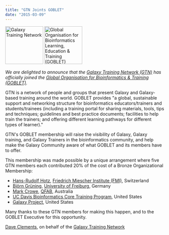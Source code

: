 ```yaml
---
title: "GTN Joints GOBLET"
date: "2015-03-09"
---
```

<div class='right'>
<a href='https://training.galaxyproject.org/'><img src="/src/images/logos/GTNLogo600.png" alt="Galaxy Training Network" height="120" /></a>
<a href='http://mygoblet.org'><img src="/src/images/logos/GobletLogo.png" alt="Global Organisation for Bioinformatics Learning, Education & Training (GOBLET)" height="120" /></a>
</div>

*We are delighted to announce that the [Galaxy Training Network (GTN)](https://training.galaxyproject.org/) has officially joined the [Global Organisation for Bioinformatics & Training (GOBLET)](http://mygoblet.org).*

GTN is a network of people and groups that present  Galaxy and Galaxy-based training around the world.  GOBLET provides "a global, sustainable support and networking structure for bioinformatics educators/trainers and students/trainees (including a training portal for sharing materials, tools, tips and techniques; guidelines and best practice documents; facilities to help train the trainers; and offering different learning pathways for different types of learner)."

GTN's GOBLET membership will raise the visibility of Galaxy, Galaxy training, and Galaxy Trainers in the bioinformatics community, and help make the Galaxy Community aware of what GOBLET and its members have to offer.

This membership was made possible by a unique arrangement where five GTN members each contributed 20% of the cost of a Bronze Organizational Membership:

* [Hans-Rudolf Hotz](/people/hansrudolf-hotz/), [Friedrich Miescher Institute (FMI)](http://www.fmi.ch/), Switzerland
* [Björn Grüning](/people/bjoern-gruening/), [University of Freiburg](http://www.uni-freiburg.de/), Germany
* [Mark Crowe](http://www.qfab.org/mark-crowe/), [QFAB](http://www.qfab.org/), Australia
* [UC Davis Bioinformatics Core Training Program](http://training.bioinformatics.ucdavis.edu/), United States
* [Galaxy Project](http://galaxyproject.org/), United States

Many thanks to these GTN members for making this happen, and to the GOBLET Executive for this opportunity.

[Dave Clements](/people/dave-clements/), on behalf of the [Galaxy Training Network](https://training.galaxyproject.org/)
